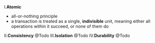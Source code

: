 I.**Atomic**
- all-or-nothing principle
- a transaction is treated as a single, **indivisible** unit, meaning either all operations within it succeed, or none of them do

II.**Consistency**
@Todo
III.**Isolation**
@Todo
IV.**Durability**
@Todo
